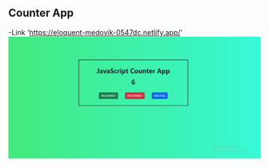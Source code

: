    ## Counter App

   -Link 'https://eloquent-medovik-0547dc.netlify.app/'
   <img src='counter.jpg'/>